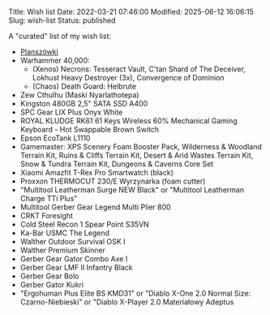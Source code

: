 Title: Wish list
Date: 2022-03-21 07:46:00
Modified: 2025-06-12 16:06:15
Slug: wish-list
Status: published

A "curated" list of my wish list:

-   [Planszówki](https://planszeo.pl/lista-zakupow?username=fgorczynski)
-   Warhammer 40,000:
    -   (Xenos) Necrons: Tesseract Vault, C'tan Shard of The Deceiver, Lokhust Heavy Destroyer (3x), Convergence of Dominion
    -   (Chaos) Death Guard: Helbrute
-   Zew Cthulhu (Maski Nyarlathotepa)
-   Kingston 480GB 2,5" SATA SSD A400
-   SPC Gear LIX Plus Onyx White
-   ROYAL KLUDGE RK61 61 Keys Wireless 60% Mechanical Gaming Keyboard - Hot Swappable Brown Switch
-   Epson EcoTank L1110
-   Gamemaster: XPS Scenery Foam Booster Pack, Wilderness & Woodland Terrain Kit, Ruins & Cliffs Terrain Kit, Desert & Arid Wastes Terrain Kit, Snow & Tundra Terrain Kit, Dungeons & Caverns Core Set
-   Xiaomi Amazfit T-Rex Pro Smartwatch (black)
-   Proxxon THERMOCUT 230/E Wyrzynarka (foam cutter)
-   "Multitool Leatherman Surge NEW Black" or "Multitool Leatherman Charge TTi Plus"
-   Multitool Gerber Gear Legend Multi Plier 800
-   CRKT Foresight
-   Cold Steel Recon 1 Spear Point S35VN
-   Ka-Bar USMC The Legend
-   Walther Outdoor Survival OSK I
-   Walther Premium Skinner
-   Gerber Gear Gator Combo Axe I
-   Gerber Gear LMF II Infantry Black
-   Gerber Gear Bolo
-   Gerber Gator Kukri
-   "Ergohuman Plus Elite BS KMD31" or "Diablo X-One 2.0 Normal Size: Czarno-Niebieski" or "Diablo X-Player 2.0 Materiałowy Adeptus
